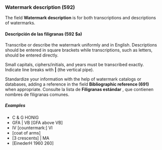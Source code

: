 ### Watermark description (592)

The field **Watermark description** is for both transcriptions and descriptions of watermarks.

#### Descripción de las filigranas (592 $a)

Transcribe or describe the watermark uniformly and in English. Descriptions should be entered in square brackets while transcriptions, such as letters, should be entered directly.

Small capitals, ciphers/initials, and years must be transcribed exactly. Indicate line breaks with **\|** (the vertical pipe).

Standardize your information with the help of watermark catalogs or databases, adding a reference in the field **Bibliographic reference (691)** when appropriate. Consulte la lista de **Filigranas estándar** , que contienen nombres de filigranas comunes.

##### Examples

- C & G HONIG
- GFA \| VB [GFA above VB]
- IV [countermark:] VI
- [coat of arms]
- [3 crescents] \| MA
- [EinederH 1960 260]
